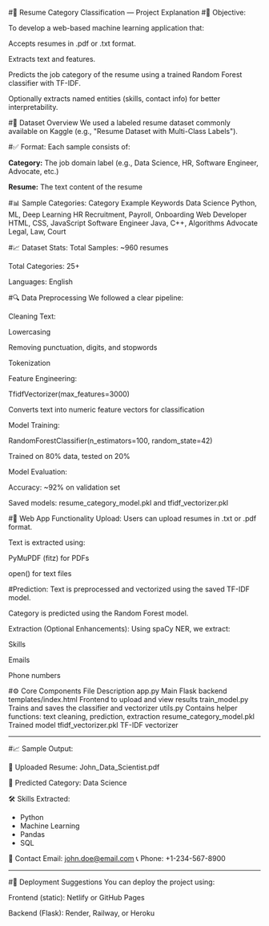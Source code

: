 #🧠 Resume Category Classification — Project Explanation
#📌 Objective:

To develop a web-based machine learning application that:

Accepts resumes in .pdf or .txt format.

Extracts text and features.

Predicts the job category of the resume using a trained Random Forest classifier with TF-IDF.

Optionally extracts named entities (skills, contact info) for better interpretability.

#📂 Dataset Overview
We used a labeled resume dataset commonly available on Kaggle (e.g., "Resume Dataset with Multi-Class Labels").

#✅ Format:
Each sample consists of:

**Category:** The job domain label (e.g., Data Science, HR, Software Engineer, Advocate, etc.)

**Resume:** The text content of the resume

#📊 Sample Categories:
Category	Example Keywords
Data Science	Python, ML, Deep Learning
HR	Recruitment, Payroll, Onboarding
Web Developer	HTML, CSS, JavaScript
Software Engineer	Java, C++, Algorithms
Advocate	Legal, Law, Court

#📈 Dataset Stats:
Total Samples: ~960 resumes

Total Categories: 25+

Languages: English

#🔍 Data Preprocessing
We followed a clear pipeline:

Cleaning Text:

Lowercasing

Removing punctuation, digits, and stopwords

Tokenization

Feature Engineering:

TfidfVectorizer(max_features=3000)

Converts text into numeric feature vectors for classification

Model Training:

RandomForestClassifier(n_estimators=100, random_state=42)

Trained on 80% data, tested on 20%

Model Evaluation:

Accuracy: ~92% on validation set

Saved models: resume_category_model.pkl and tfidf_vectorizer.pkl

#🔧 Web App Functionality
Upload:
Users can upload resumes in .txt or .pdf format.

Text is extracted using:

PyMuPDF (fitz) for PDFs

open() for text files

#Prediction:
Text is preprocessed and vectorized using the saved TF-IDF model.

Category is predicted using the Random Forest model.

Extraction (Optional Enhancements):
Using spaCy NER, we extract:

Skills

Emails

Phone numbers

#⚙️ Core Components
File	Description
app.py	Main Flask backend
templates/index.html	Frontend to upload and view results
train_model.py	Trains and saves the classifier and vectorizer
utils.py	Contains helper functions: text cleaning, prediction, extraction
resume_category_model.pkl	Trained model
tfidf_vectorizer.pkl	TF-IDF vectorizer

----------------------------------------------
#📈 Sample Output:

📄 Uploaded Resume: John_Data_Scientist.pdf

🧠 Predicted Category: Data Science

🛠 Skills Extracted:
- Python
- Machine Learning
- Pandas
- SQL

📧 Contact Email: john.doe@email.com
📞 Phone: +1-234-567-8900

----------------------------------------------
#🚀 Deployment Suggestions
You can deploy the project using:

Frontend (static): Netlify or GitHub Pages

Backend (Flask): Render, Railway, or Heroku


